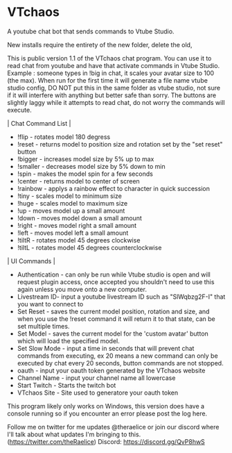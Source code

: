 # VTchaos
A youtube chat bot that sends commands to Vtube Studio.

New installs require the entirety of the new folder, delete the old,

This is public version 1.1 of the VTchaos chat program. You can use it to read chat from youtube and have that activate commands in Vtube Studio. Example : someone types in !big in chat, it scales your avatar size to 100 (the max). When run for the first time it will generate a file name vtube studio config, DO NOT put this in the same folder as vtube studio, not sure if it will interfere with anything but better safe than sorry. The buttons are slightly laggy while it attempts to read chat, do not worry the commands will execute.

| Chat Command List |
- !flip - rotates model 180 degress
- !reset - returns model to position size and rotation set by the "set reset" button
- !bigger - increases model size by 5% up to max
- !smaller - decreases model size by 5% down to min
- !spin - makes the model spin for a few seconds
- !center - returns model to center of screen
- !rainbow - applys a rainbow effect to character in quick succession
- !tiny - scales model to minimum size
- !huge - scales model to maximum size
- !up - moves model up a small amount
- !down - moves model down a small amount
- !right - moves model right a small amount
- !left - moves model left a small amount
- !tiltR - rotates model 45 degrees clockwise
- !tiltL - rotates model 45 degrees counterclockwise

| UI Commands | 
- Authentication - can only be run while Vtube studio is open and will request plugin access, once accepted you shouldn't need to use this again unless you move onto a new computer.
- Livestream ID- input a youtube livestream ID such as "SlWqbzg2F-I" that you want to connect to
- Set Reset - saves the current model position, rotation and size, and when you use the !reset command it will return it to that state, can be set multiple times.
- Set Model - saves the current model for the 'custom avatar' button which will load the specified model.
- Set Slow Mode - input a time in seconds that will prevent chat commands from executing, ex 20 means a new command can only be executed by chat every 20 seconds, button commands are not stopped.
- oauth - input your oauth token generated by the VTchaos website
- Channel Name - input your channel name all lowercase
- Start Twitch - Starts the twitch bot
- VTchaos Site - Site used to generatore your oauth token

This program likely only works on Windows, this version does have a console running so if you encounter an error please post the log here.

Follow me on twitter for me updates @theraelice or join our discord where I'll talk about what updates I'm bringing to this. (https://twitter.com/theRaelice) Discord: https://discord.gg/QvP8hwS
